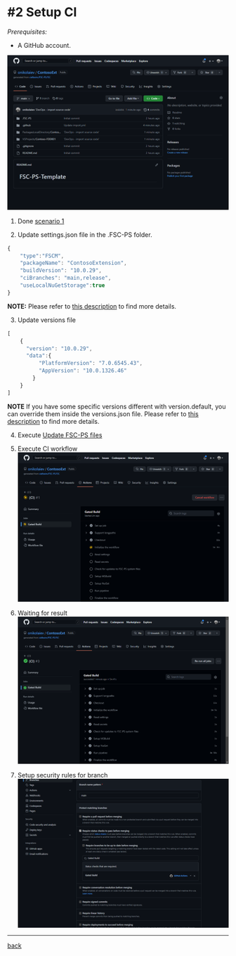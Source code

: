 # #2 Setup CI
*Prerequisites:* 
- A GitHub account.

![Created repo](/Scenarios/images/2b.png)
1. Done [scenario 1](SetupRepo.md)

2. Update settings.json file in the .FSC-PS folder.
~~~javascript
{
    "type":"FSCM",
    "packageName": "ContosoExtension",
    "buildVersion": "10.0.29",
    "ciBranches": "main,release",
    "useLocalNuGetStorage":true
}
~~~

**NOTE:** Please refer to [this description](https://github.com/fscpscollaborative/fscps.tools/wiki/Settings) to find more details.

3. Update versions file
~~~javascript
[
    {
      "version": "10.0.29",
      "data":{
          "PlatformVersion": "7.0.6545.43",
          "AppVersion": "10.0.1326.46"
        }
    }
]
~~~

**NOTE** If you have some specific versions different with version.default, you can override them inside the versions.json file. Please refer to [this description](settings.md) to find more details.


4. Execute
[Update FSC-PS files](UpdateFSC-PS.md)

5. Execute CI workflow
![Execute CI](/Scenarios/images/2a.png)

6. Waiting for result
![Execution done](/Scenarios/images/2c.png)

7. Setup security rules for branch
![Execution done](/Scenarios/images/2d.png)

---
[back](/README.md)
